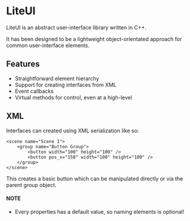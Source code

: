 # LiteUI

LiteUI is an abstract user-interface library written in C++.

It has been designed to be a lightweight object-orientated approach for common user-interface elements.


## Features

* Straightforward element hierarchy
* Support for creating interfaces from XML
* Event callbacks
* Virtual methods for control, even at a high-level


## XML

Interfaces can created using XML serialization‎ like so:


```
<scene name="Scene 1">
	<group name="Button Group">
		<button width="100" height="100" />
		<button pos_x="150" width="100" height="100" />
	</group>
</scene>
```

This creates a basic button which can be manipulated directly or via the parent group object.


#### NOTE

* Every properties has a default value, so naming elements is optional!
